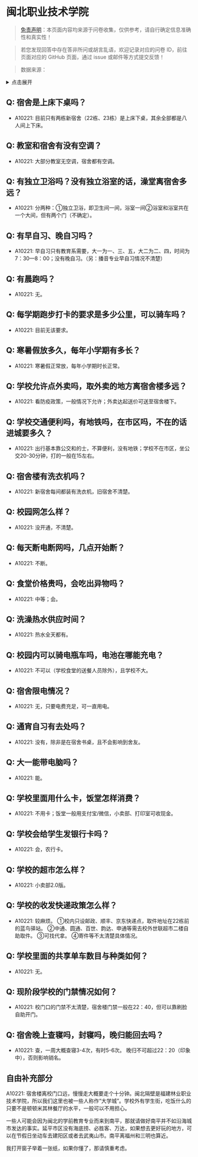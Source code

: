 # 闽北职业技术学院

> [免责声明](https://colleges.chat/#_3)：本页面内容均来源于问卷收集，仅供参考，请自行确定信息准确性和真实性！

> 若您发现回答中存在答非所问或胡言乱语，欢迎记录对应的问卷 ID，前往页面对应的 GitHub 页面，通过 issue 或邮件等方式提交反馈！

> 数据来源：

<details><summary>点击展开</summary>
<ul>
<li>A10221: 匿名 (2022 年 06 月)</li>
</ul>
</details>

## Q: 宿舍是上床下桌吗？

- A10221: 目前只有两栋新宿舍（22栋、23栋）是上床下桌，其余全部都是八人间上下床。

## Q: 教室和宿舍有没有空调？

- A10221: 大部分教室无空调，宿舍都有空调。

## Q: 有独立卫浴吗？没有独立浴室的话，澡堂离宿舍多远？

- A10221: 分两种：①独立卫浴，即卫生间一间，浴室一间②浴室和浴室共在一个大间，但有两个门（不确定）。

## Q: 有早自习、晚自习吗？

- A10221: 早自习只有教育系需要，大一为一、三、五，大二为二、四，时间为7：30—8：00；没有晚自习。（另：播音专业早自习情况不清楚）

## Q: 有晨跑吗？

- A10221: 无。

## Q: 每学期跑步打卡的要求是多少公里，可以骑车吗？

- A10221: 目前无该要求。

## Q: 寒暑假放多久，每年小学期有多长？

- A10221: 寒暑假正常放，每年小学期时长正常。

## Q: 学校允许点外卖吗，取外卖的地方离宿舍楼多远？

- A10221: 看防疫政策，一般情况下允许；外卖达起送价可送至宿舍楼下。

## Q: 学校交通便利吗，有地铁吗，在市区吗，不在的话进城要多久？

- A10221: 出行基本靠公交和的士，不算便利，没有地铁；学校不在市区，坐公交20-30分钟，打的一般在15左右。

## Q: 宿舍楼有洗衣机吗？

- A10221: 新宿舍每间都装有洗衣机，旧宿舍不清楚。

## Q: 校园网怎么样？

- A10221: 没开通，不清楚。

## Q: 每天断电断网吗，几点开始断？

- A10221: 不断。

## Q: 食堂价格贵吗，会吃出异物吗？

- A10221: 中等；会。

## Q: 洗澡热水供应时间？

- A10221: 热水全天都有。

## Q: 校园内可以骑电瓶车吗，电池在哪能充电？

- A10221: 不可以（学校食堂的送餐人员除外），且学校不大。

## Q: 宿舍限电情况？

- A10221: 无，只要电费充足，可一直用电。

## Q: 通宵自习有去处吗？

- A10221: 没有，除非是在宿舍书桌，且不会影响到舍友。

## Q: 大一能带电脑吗？

- A10221: 能。

## Q: 学校里面用什么卡，饭堂怎样消费？

- A10221: 不用卡；饭堂一般用支付宝/微信，小卖部、打印室可收现金。

## Q: 学校会给学生发银行卡吗？

- A10221: 会，农行卡。

## Q: 学校的超市怎么样？

- A10221: 小卖部2.0版。

## Q: 学校的收发快递政策怎么样？

- A10221: 较麻烦。
①校内只设邮政、顺丰、京东快递点，取件地址在22栋前的蓝鸟驿站。
②中通、圆通、百世、韵达、申通等需去校外世联超市二楼自助取件。
③可找代拿。
④寄件等不太清楚具体情况。

## Q: 学校里面的共享单车数目与种类如何？

- A10221: 无。

## Q: 现阶段学校的门禁情况如何？

- A10221: 校门口的门禁不太清楚，宿舍楼门禁一般在22：40，但可以靠刷脸自助开门。

## Q: 宿舍晚上查寝吗，封寝吗，晚归能回去吗？

- A10221: 查，一周大概查寝3-4次，有时5-6次。
晚归不可超过22：20（印象中），否则影响销名。

## 自由补充部分

A10221: 宿舍楼离校门口远，慢慢走大概要走个十分钟。闽北隔壁是福建林业职业技术学院，所以我们这里也被一些人称作“大学城”。学校外有学生街，吃饭什么的只要不是顿顿米其林餐厅的水平，一般可以不用担心。

一些人可能会因为闽北的学前教育专业而来到南平，那就请做好南平并不如沿海城市发达的事实。延平市区没有海底捞、必胜客、万达，如果想去更好玩的地方，可以在节假日坐动车去建阳区或者去武夷山市。南平离福州和三明也算近。

我打开窗子举着一张纸，如果你懂了，那请慎重考虑。